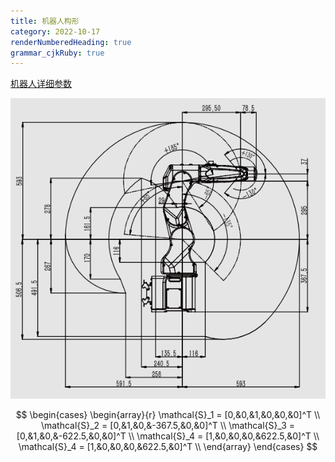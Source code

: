 ```yaml
---
title: 机器人构形
category: 2022-10-17
renderNumberedHeading: true
grammar_cjkRuby: true
---
```



[机器人详细参数]((https://www.efort.com.cn/web/upload/2022/04/20/16504191658016cu573.pdf))

![机器人包络图](./images/1665995736356.png)

$$
\begin{cases}
\begin{array}{r}
\mathcal{S}_1 = [0,&0,&1,&0,&0,&0]^T \\
\mathcal{S}_2 = [0,&1,&0,&-367.5,&0,&0]^T \\
\mathcal{S}_3 = [0,&1,&0,&-622.5,&0,&0]^T \\
\mathcal{S}_4 = [1,&0,&0,&0,&622.5,&0]^T \\
\mathcal{S}_4 = [1,&0,&0,&0,&622.5,&0]^T \\
\end{array}
\end{cases}
$$